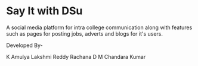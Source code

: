 
# Say It with DSu
A social media platform for intra college communication along with features such as pages for posting jobs, adverts and blogs for it's users.

Developed By-

K Amulya 
Lakshmi Reddy
Rachana D
M Chandara Kumar

